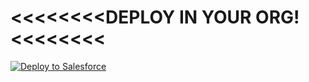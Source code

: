 <<<<<<<<DEPLOY IN YOUR ORG!<<<<<<<<
====================================
 
<a href="https://githubsfdeploy.herokuapp.com?owner=financialforcedev&amp;repo=apex-mdapi">
  <img src="https://raw.githubusercontent.com/afawcett/githubsfdeploy/master/src/main/webapp/resources/img/deploy.png" alt="Deploy to Salesforce" />
</a>
